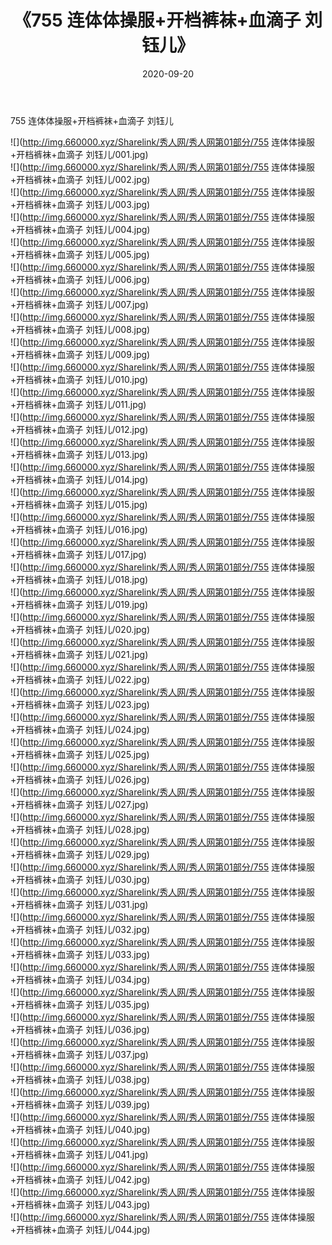 ﻿---
layout: post
title:  《755 连体体操服+开档裤袜+血滴子 刘钰儿》
date:   2020-09-20
img: http://img.660000.xyz/Sharelink/秀人网/秀人网第01部分/755 连体体操服+开档裤袜+血滴子 刘钰儿/000.jpg
categories: [美女, 清纯, 唯美]
---

755 连体体操服+开档裤袜+血滴子 刘钰儿

  ![](http://img.660000.xyz/Sharelink/秀人网/秀人网第01部分/755 连体体操服+开档裤袜+血滴子 刘钰儿/001.jpg) <br> ![](http://img.660000.xyz/Sharelink/秀人网/秀人网第01部分/755 连体体操服+开档裤袜+血滴子 刘钰儿/002.jpg) <br> ![](http://img.660000.xyz/Sharelink/秀人网/秀人网第01部分/755 连体体操服+开档裤袜+血滴子 刘钰儿/003.jpg) <br> ![](http://img.660000.xyz/Sharelink/秀人网/秀人网第01部分/755 连体体操服+开档裤袜+血滴子 刘钰儿/004.jpg) <br> ![](http://img.660000.xyz/Sharelink/秀人网/秀人网第01部分/755 连体体操服+开档裤袜+血滴子 刘钰儿/005.jpg) <br> ![](http://img.660000.xyz/Sharelink/秀人网/秀人网第01部分/755 连体体操服+开档裤袜+血滴子 刘钰儿/006.jpg) <br> ![](http://img.660000.xyz/Sharelink/秀人网/秀人网第01部分/755 连体体操服+开档裤袜+血滴子 刘钰儿/007.jpg) <br> ![](http://img.660000.xyz/Sharelink/秀人网/秀人网第01部分/755 连体体操服+开档裤袜+血滴子 刘钰儿/008.jpg) <br> ![](http://img.660000.xyz/Sharelink/秀人网/秀人网第01部分/755 连体体操服+开档裤袜+血滴子 刘钰儿/009.jpg) <br> ![](http://img.660000.xyz/Sharelink/秀人网/秀人网第01部分/755 连体体操服+开档裤袜+血滴子 刘钰儿/010.jpg) <br> ![](http://img.660000.xyz/Sharelink/秀人网/秀人网第01部分/755 连体体操服+开档裤袜+血滴子 刘钰儿/011.jpg) <br> ![](http://img.660000.xyz/Sharelink/秀人网/秀人网第01部分/755 连体体操服+开档裤袜+血滴子 刘钰儿/012.jpg) <br> ![](http://img.660000.xyz/Sharelink/秀人网/秀人网第01部分/755 连体体操服+开档裤袜+血滴子 刘钰儿/013.jpg) <br> ![](http://img.660000.xyz/Sharelink/秀人网/秀人网第01部分/755 连体体操服+开档裤袜+血滴子 刘钰儿/014.jpg) <br> ![](http://img.660000.xyz/Sharelink/秀人网/秀人网第01部分/755 连体体操服+开档裤袜+血滴子 刘钰儿/015.jpg) <br> ![](http://img.660000.xyz/Sharelink/秀人网/秀人网第01部分/755 连体体操服+开档裤袜+血滴子 刘钰儿/016.jpg) <br> ![](http://img.660000.xyz/Sharelink/秀人网/秀人网第01部分/755 连体体操服+开档裤袜+血滴子 刘钰儿/017.jpg) <br> ![](http://img.660000.xyz/Sharelink/秀人网/秀人网第01部分/755 连体体操服+开档裤袜+血滴子 刘钰儿/018.jpg) <br> ![](http://img.660000.xyz/Sharelink/秀人网/秀人网第01部分/755 连体体操服+开档裤袜+血滴子 刘钰儿/019.jpg) <br> ![](http://img.660000.xyz/Sharelink/秀人网/秀人网第01部分/755 连体体操服+开档裤袜+血滴子 刘钰儿/020.jpg) <br> ![](http://img.660000.xyz/Sharelink/秀人网/秀人网第01部分/755 连体体操服+开档裤袜+血滴子 刘钰儿/021.jpg) <br> ![](http://img.660000.xyz/Sharelink/秀人网/秀人网第01部分/755 连体体操服+开档裤袜+血滴子 刘钰儿/022.jpg) <br> ![](http://img.660000.xyz/Sharelink/秀人网/秀人网第01部分/755 连体体操服+开档裤袜+血滴子 刘钰儿/023.jpg) <br> ![](http://img.660000.xyz/Sharelink/秀人网/秀人网第01部分/755 连体体操服+开档裤袜+血滴子 刘钰儿/024.jpg) <br> ![](http://img.660000.xyz/Sharelink/秀人网/秀人网第01部分/755 连体体操服+开档裤袜+血滴子 刘钰儿/025.jpg) <br> ![](http://img.660000.xyz/Sharelink/秀人网/秀人网第01部分/755 连体体操服+开档裤袜+血滴子 刘钰儿/026.jpg) <br> ![](http://img.660000.xyz/Sharelink/秀人网/秀人网第01部分/755 连体体操服+开档裤袜+血滴子 刘钰儿/027.jpg) <br> ![](http://img.660000.xyz/Sharelink/秀人网/秀人网第01部分/755 连体体操服+开档裤袜+血滴子 刘钰儿/028.jpg) <br> ![](http://img.660000.xyz/Sharelink/秀人网/秀人网第01部分/755 连体体操服+开档裤袜+血滴子 刘钰儿/029.jpg) <br> ![](http://img.660000.xyz/Sharelink/秀人网/秀人网第01部分/755 连体体操服+开档裤袜+血滴子 刘钰儿/030.jpg) <br> ![](http://img.660000.xyz/Sharelink/秀人网/秀人网第01部分/755 连体体操服+开档裤袜+血滴子 刘钰儿/031.jpg) <br> ![](http://img.660000.xyz/Sharelink/秀人网/秀人网第01部分/755 连体体操服+开档裤袜+血滴子 刘钰儿/032.jpg) <br> ![](http://img.660000.xyz/Sharelink/秀人网/秀人网第01部分/755 连体体操服+开档裤袜+血滴子 刘钰儿/033.jpg) <br> ![](http://img.660000.xyz/Sharelink/秀人网/秀人网第01部分/755 连体体操服+开档裤袜+血滴子 刘钰儿/034.jpg) <br> ![](http://img.660000.xyz/Sharelink/秀人网/秀人网第01部分/755 连体体操服+开档裤袜+血滴子 刘钰儿/035.jpg) <br> ![](http://img.660000.xyz/Sharelink/秀人网/秀人网第01部分/755 连体体操服+开档裤袜+血滴子 刘钰儿/036.jpg) <br> ![](http://img.660000.xyz/Sharelink/秀人网/秀人网第01部分/755 连体体操服+开档裤袜+血滴子 刘钰儿/037.jpg) <br> ![](http://img.660000.xyz/Sharelink/秀人网/秀人网第01部分/755 连体体操服+开档裤袜+血滴子 刘钰儿/038.jpg) <br> ![](http://img.660000.xyz/Sharelink/秀人网/秀人网第01部分/755 连体体操服+开档裤袜+血滴子 刘钰儿/039.jpg) <br> ![](http://img.660000.xyz/Sharelink/秀人网/秀人网第01部分/755 连体体操服+开档裤袜+血滴子 刘钰儿/040.jpg) <br> ![](http://img.660000.xyz/Sharelink/秀人网/秀人网第01部分/755 连体体操服+开档裤袜+血滴子 刘钰儿/041.jpg) <br> ![](http://img.660000.xyz/Sharelink/秀人网/秀人网第01部分/755 连体体操服+开档裤袜+血滴子 刘钰儿/042.jpg) <br> ![](http://img.660000.xyz/Sharelink/秀人网/秀人网第01部分/755 连体体操服+开档裤袜+血滴子 刘钰儿/043.jpg) <br> ![](http://img.660000.xyz/Sharelink/秀人网/秀人网第01部分/755 连体体操服+开档裤袜+血滴子 刘钰儿/044.jpg) <br>